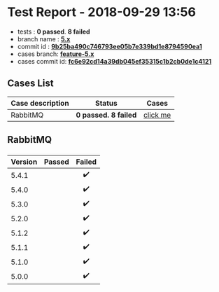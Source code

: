 # Test Report - 2018-09-29 13:56

- tests  : **0 passed**. **8 failed**
- branch name : **[5.x](https://github.com/apache/incubator-skywalking/tree/5.x)**
- commit id : **[9b25ba490c746793ee05b7e339bd1e8794590ea1](https://github.com/apache/incubator-skywalking/commit/9b25ba490c746793ee05b7e339bd1e8794590ea1)**
- cases branch: **[feature-5.x](https://github.com/SkywalkingTest/skywalking-autotest-scenarios/tree/feature-5.x)**
- cases commit id: **[fc6e92cd14a39db045ef35315c1b2cb0de1c4121](https://github.com/SkywalkingTest/skywalking-autotest-scenarios/commit/fc6e92cd14a39db045ef35315c1b2cb0de1c4121)**

## Cases List

| Case description | Status | Cases|
|:-----|:-----:|:-----:|
|RabbitMQ| **0 passed. 8 failed**| [click me](#rabbitmq) |

## RabbitMQ

### 
|  Version     | Passed | Failed|
|:------------- |:-------:|:-----:|
| 5.4.1  | |:heavy_check_mark:|
| 5.4.0  | |:heavy_check_mark:|
| 5.3.0  | |:heavy_check_mark:|
| 5.2.0  | |:heavy_check_mark:|
| 5.1.2  | |:heavy_check_mark:|
| 5.1.1  | |:heavy_check_mark:|
| 5.1.0  | |:heavy_check_mark:|
| 5.0.0  | |:heavy_check_mark:|

